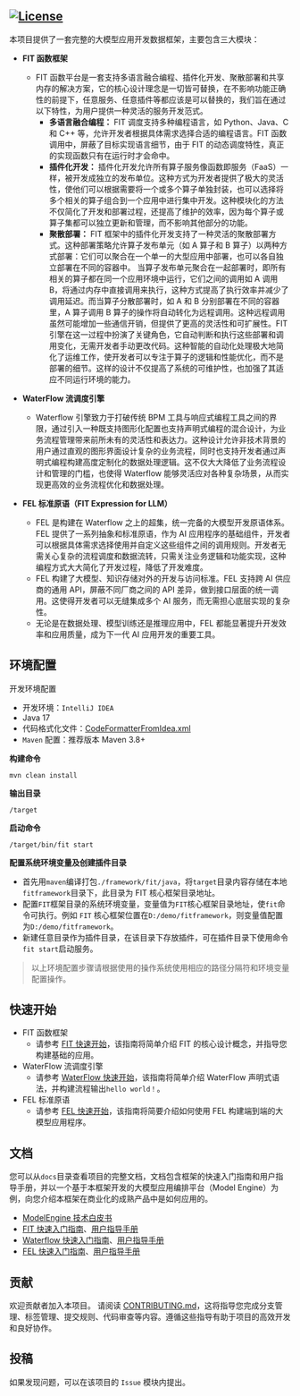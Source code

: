 [![License](https://img.shields.io/badge/license-MIT-4EB1BA.svg)](https://opensource.org/license/MIT)
----------
本项目提供了一套完整的大模型应用开发数据框架，主要包含三大模块：
- **FIT 函数框架**  
  - FIT 函数平台是一套支持多语言融合编程、插件化开发、聚散部署和共享内存的解决方案，它的核心设计理念是一切皆可替换，在不影响功能正确性的前提下，任意服务、任意插件等都应该是可以替换的，我们旨在通过以下特性，为用户提供一种灵活的服务开发范式。
    - **多语言融合编程：** FIT 调度支持多种编程语言，如 Python、Java、C 和 C++ 等，允许开发者根据具体需求选择合适的编程语言。FIT 函数调用中，屏蔽了目标实现语言细节，由于 FIT 的动态调度特性，真正的实现函数只有在运行时才会命中。
    - **插件化开发：** 插件化开发允许所有算子服务像函数即服务（FaaS）一样，被开发成独立的发布单位。这种方式为开发者提供了极大的灵活性，使他们可以根据需要将一个或多个算子单独封装，也可以选择将多个相关的算子组合到一个应用中进行集中开发。这种模块化的方法不仅简化了开发和部署过程，还提高了维护的效率，因为每个算子或算子集都可以独立更新和管理，而不影响其他部分的功能。
    - **聚散部署：**  FIT 框架中的插件化开发支持了一种灵活的聚散部署方式。这种部署策略允许算子发布单元（如 A 算子和 B 算子）以两种方式部署：它们可以聚合在一个单一的大型应用中部署，也可以各自独立部署在不同的容器中。 当算子发布单元聚合在一起部署时，即所有相关的算子都在同一个应用环境中运行，它们之间的调用如 A 调用 B，将通过内存中直接调用来执行，这种方式提高了执行效率并减少了调用延迟。而当算子分散部署时，如 A 和 B 分别部署在不同的容器里，A 算子调用 B 算子的操作将自动转化为远程调用。这种远程调用虽然可能增加一些通信开销，但提供了更高的灵活性和可扩展性。FIT 引擎在这一过程中扮演了关键角色，它自动判断和执行这些部署和调用变化，无需开发者手动更改代码。这种智能的自动化处理极大地简化了运维工作，使开发者可以专注于算子的逻辑和性能优化，而不是部署的细节。这样的设计不仅提高了系统的可维护性，也加强了其适应不同运行环境的能力。
  
- **WaterFlow 流调度引擎** 
  -  Waterflow 引擎致力于打破传统 BPM 工具与响应式编程工具之间的界限，通过引入一种既支持图形化配置也支持声明式编程的混合设计，为业务流程管理带来前所未有的灵活性和表达力。这种设计允许非技术背景的用户通过直观的图形界面设计复杂的业务流程，同时也支持开发者通过声明式编程构建高度定制化的数据处理逻辑。这不仅大大降低了业务流程设计和管理的门槛，也使得 Waterflow 能够灵活应对各种复杂场景，从而实现更高效的业务流程优化和数据处理。

- **FEL 标准原语（FIT Expression for LLM）** 
  - FEL 是构建在 Waterflow 之上的超集，统一完备的大模型开发原语体系。FEL 提供了一系列抽象和标准原语，作为 AI 应用程序的基础组件，开发者可以根据具体需求选择使用并自定义这些组件之间的调用规则。开发者无需关心复杂的流程调度和数据流转，只需关注业务逻辑和功能实现，这种编程方式大大简化了开发过程，降低了开发难度。
  - FEL 构建了大模型、知识存储对外的开发与访问标准。FEL 支持跨 AI 供应商的通用 API，屏蔽不同厂商之间的 API 差异，做到接口层面的统一调用。这使得开发者可以无缝集成多个 AI 服务，而无需担心底层实现的复杂性。 
  - 无论是在数据处理、模型训练还是推理应用中，FEL 都能显著提升开发效率和应用质量，成为下一代 AI 应用开发的重要工具。

## 环境配置

 开发环境配置

- 开发环境：`IntelliJ IDEA`
- Java 17
- 代码格式化文件：[CodeFormatterFromIdea.xml](CodeFormatterFromIdea.xml)
- `Maven` 配置：推荐版本 Maven 3.8+

 **构建命令**
```
mvn clean install
```

 **输出目录**

```
/target
```

 **启动命令**

```
/target/bin/fit start
```

 **配置系统环境变量及创建插件目录**
- 首先用`maven`编译打包`./framework/fit/java`，将`target`目录内容存储在本地`fitframework`目录下，此目录为 FIT 核心框架目录地址。
- 配置`FIT`框架目录的系统环境变量，变量值为`FIT`核心框架目录地址，使`fit`命令可执行。例如 `FIT` 核心框架位置在`D:/demo/fitframework`，则变量值配置为`D:/demo/fitframework`。
- 新建任意目录作为插件目录，在该目录下存放插件，可在插件目录下使用命令`fit start`启动服务。
> 以上环境配置步骤请根据使用的操作系统使用相应的路径分隔符和环境变量配置操作。
## 快速开始

- FIT 函数框架 
  - 请参考 [FIT 快速开始](framework%2Ffit%2Fjava%2FREADME.md)，该指南将简单介绍 FIT 的核心设计概念，并指导您构建基础的应用。
- WaterFlow 流调度引擎 
  - 请参考 [WaterFlow 快速开始](framework%2Fwaterflow%2Fjava%2Fwaterflow-core%2FREADME.md)，该指南将简单介绍 WaterFlow 声明式语法，并构建流程输出`hello world！`。
- FEL 标准原语 
  - 请参考 [FEL 快速开始](framework%2Ffel%2Fjava%2Ffel-core%2Freadme.md)，该指南将简要介绍如何使用 FEL 构建端到端的大模型应用程序。


## 文档

您可以从`docs`目录查看项目的完整文档，文档包含框架的快速入门指南和用户指导手册，并以一个基于本框架开发的大模型应用编排平台（Model Engine）为例，向您介绍本框架在商业化的成熟产品中是如何应用的。
- [ModelEngine 技术白皮书](docs/model-engine-technical-white-paper/00.%20摘要.md)
- [FIT 快速入门指南](docs/framework/fit/java/quick-start-guide/01.%20构建基础%20Web%20应用.md)、[用户指导手册](docs/framework/fit/java/user-guide-book/01.%20插件%E3%80%81IoC%20容器和%20Bean.md)
- [Waterflow 快速入门指南](docs/framework/waterflow/java/quick-start-guide/01.%20介绍.md)、[用户指导手册](docs/framework/waterflow/java/user-guide-book.md)
- [FEL 快速入门指南](docs/framework/fel/java/quick-start-guide/01.%20模型.md)、[用户指导手册](docs/framework/fel/java/user-guide-book/01.%20AI%20流程.md)


## 贡献

欢迎贡献者加入本项目。
请阅读 [CONTRIBUTING.md](CONTRIBUTING.md)，这将指导您完成分支管理、标签管理、提交规则、代码审查等内容。遵循这些指导有助于项目的高效开发和良好协作。

## 投稿

如果发现问题，可以在该项目的 `Issue` 模块内提出。


